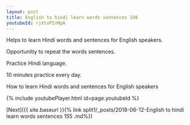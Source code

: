 ```yaml
---
layout: post
title: English to hindi learn words sentences 108 
youtubeId: rjXtxPIvMpA
---
```

 
 
Helps to learn Hindi words and sentences for English speakers.

Opportunitiy to repeat the words sentences. 

Practice Hindi language. 
 
10 minutes practice every day. 
 
How to learn Hindi words and sentences for English speakers 
 
{% include youtubePlayer.html id=page.youtubeId %}
 
 
[Next]({{ site.baseurl }}{% link  split1/_posts/2018-06-12-English to hindi learn words sentences 155 .md%})
 
